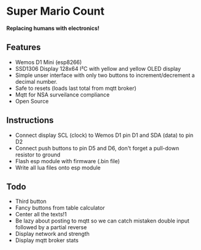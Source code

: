 
# Super Mario Count

__Replacing humans with electronics!__

## Features

 * Wemos D1 Mini (esp8266)
 * SSD1306 Display 128x64 I²C with yellow and yellow OLED display
 * Simple unser interface with only two buttons to increment/decrement a decimal number.
 * Safe to resets (loads last total from mqtt broker)
 * Mqtt for NSA surveilance compliance
 * Open Source

## Instructions

* Connect display SCL (clock) to Wemos D1 pin D1 and SDA (data) to pin D2
* Connect push buttons to pin D5 and D6, don't forget a pull-down resistor to ground
* Flash esp module with firmware (.bin file)
* Write all lua files onto esp module

## Todo

* Third button
* Fancy buttons from table calculator
* Center all the texts!1
* Be lazy about posting to mqtt so we can catch mistaken double input followed by a partial reverse
* Display network and strength
* Display mqtt broker stats

